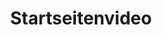 ---
title: "Startseitenvideo"
videoUrl: "omhOev4e3FGayW9Ol02Kd6TsQ4XB9WIZ5d3QVhKk9FeY" # Playback ID de Mux
captionsUrl: "/uploads/video-de.vtt"
---